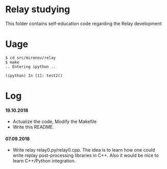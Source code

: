 Relay studying
==============

This folder contains self-education code regarding the Relay development

Uage
====

    $ cd src/mironov/relay
    $ make
    .. Entering ipython ..

    (ipython) In [1]: test2()

Log
===

#### 19.10.2018
* Actualize the code, Modify the Makefile
* Write this README.

#### 07.09.2018
* Write relay relay0.py/relay0.cpp. The idea is to learn how one could write
  replay post-processing libraries in C++. Also it would be nice to learn
  C++/Python integration.
